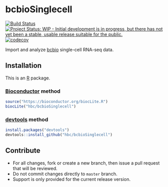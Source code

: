 # bcbioSinglecell

[![Build Status](https://travis-ci.org/hbc/bcbioSinglecell.svg?branch=master)](https://travis-ci.org/hbc/bcbioSinglecell)
[![Project Status: WIP - Initial development is in progress, but there has not yet been a stable, usable release suitable for the public.](http://www.repostatus.org/badges/latest/wip.svg)](http://www.repostatus.org/#wip)
[![codecov](https://codecov.io/gh/hbc/bcbioSinglecell/branch/master/graph/badge.svg)](https://codecov.io/gh/hbc/bcbioSinglecell)

Import and analyze [bcbio][] single-cell RNA-seq data.


## Installation

This is an [R][] package.

### [Bioconductor][] method

```r
source("https://bioconductor.org/biocLite.R")
biocLite("hbc/bcbioSinglecell")
```

### [devtools][] method

```r
install.packages("devtools")
devtools::install_github("hbc/bcbioSinglecell")
```


## Contribute

- For all changes, fork or create a new branch, then issue a pull request that will be reviewed.
- Do not commit changes directly to `master` branch.
- Support is only provided for the current release version.


[bcbio]: https://bcbio-nextgen.readthedocs.io
[bioconductor]: https://bioconductor.org
[devtools]: https://cran.r-project.org/package=devtools
[r]: https://www.r-project.org
